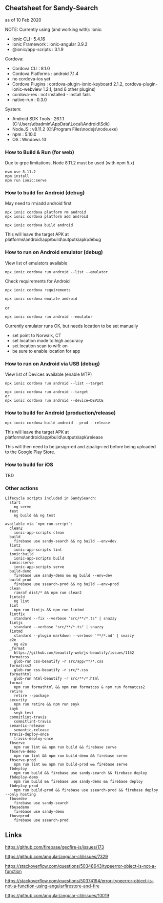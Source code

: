 ## Cheatsheet for Sandy-Search
as of 10 Feb 2020

NOTE: Currently using (and working with):
Ionic:
 - Ionic CLI          : 5.4.16
 - Ionic Framework    : ionic-angular 3.9.2
 - @ionic/app-scripts : 3.1.9

Cordova:
 - Cordova CLI       : 8.1.0
 - Cordova Platforms : android 7.1.4
 - no cordova-ios yet
 - Cordova Plugins   : cordova-plugin-ionic-keyboard 2.1.2, cordova-plugin-ionic-webview 1.2.1, (and 6 other plugins)
 - cordova-res : not installed - install fails
 - native-run  : 0.3.0

System:
 - Android SDK Tools : 26.1.1 (C:\Users\dbadmin\AppData\Local\Android\Sdk)
 - NodeJS            : v8.11.2 (C:\Program Files\nodejs\node.exe)
 - npm               : 5.10.0
 - OS                : Windows 10

### How to Build & Run (for web)

Due to grpc limitations, Node 8.11.2 must be used (with npm 5.x)

```
nvm use 8.11.2
npm install
npm run ionic:serve
```

### How to build for Android (debug)

May need to rm/add android first
```
npx ionic cordova platform rm android
npx ionic cordova platform add android
```

```
npx ionic cordova build android
```

This will leave the target APK at platforms\android\app\build\outputs\apk\debug

### How to run on Android emulator (debug)

View list of emulators available
```
npx ionic cordova run android --list --emulator
```

Check requirements for Android
```
npx ionic cordova requirements
```

```
npx ionic cordova emulate android
```
or
```
npx ionic cordova run android --emulator
```

Currently emulator runs OK, but needs location to be set manually
- set point to Norwalk, CT
- set location mode to high accuracy
- set location scan to wifi: on
- be sure to enable location for app

### How to run on Android via USB (debug)

View list of Devices available (enable MTP)
```
npx ionic cordova run android --list --target
```

```
npx ionic cordova run android --target
or
npx ionic cordova run android --device=DEVICE
```


### How to build for Android (production/release)

```
npx ionic cordova build android --prod --release
```

This will leave the target APK at platforms\android\app\build\outputs\apk\release

This will then need to be jarsign-ed and zipalign-ed before being uploaded to the Google Play Store.

### How to build for iOS
TBD

### Other actions

```
Lifecycle scripts included in SandySearch:
  start
    ng serve
  test
    ng build && ng test

available via `npm run-script`:
  clean2
    ionic-app-scripts clean
  build
    firebase use sandy-search && ng build --env=dev
  lint2
    ionic-app-scripts lint
  ionic:build
    ionic-app-scripts build
  ionic:serve
    ionic-app-scripts serve
  build-demo
    firebase use sandy-demo && ng build --env=dev
  build-prod
    firebase use ssearch-prod && ng build --env=prod
  clean
    rimraf dist/* && npm run clean2
  lintold
    ng lint
  lint
    npm run lintjs && npm run lintmd
  lintfix
    standard --fix --verbose "src/**/*.ts" | snazzy
  lintjs
    standard --verbose "src/**/*.ts" | snazzy
  lintmd
    standard --plugin markdown --verbose '**/*.md' | snazzy
  e2e
    ng e2e
  _format
    https://github.com/beautify-web/js-beautify/issues/1162
  formatcss
    glob-run css-beautify -r src/app/**/*.css
  formatcss2
    glob-run css-beautify -r src/*.css
  formathtml
    glob-run html-beautify -r src/**/*.html
  format
    npm run formathtml && npm run formatcss & npm run formatcss2
  retire
    retire --package
  security
    npm run retire && npm run snyk
  snyk
    snyk test
  commitlint-travis
    commitlint-travis
  semantic-release
    semantic-release
  travis-deploy-once
    travis-deploy-once
  fbserve
    npm run lint && npm run build && firebase serve
  fbserve-demo
    npm run lint && npm run build-demo && firebase serve
  fbserve-prod
    npm run lint && npm run build-prod && firebase serve
  fbdeploy
    npm run build && firebase use sandy-search && firebase deploy
  fbdeploy-demo
    npm run build && firebase use sandy-demo && firebase deploy
  fbdeploy-prod
    npm run build-prod && firebase use ssearch-prod && firebase deploy --only hosting
  fbusedev
    firebase use sandy-search
  fbusedemo
    firebase use sandy-demo
  fbuseprod
    firebase use ssearch-prod
```

## Links

https://github.com/firebase/geofire-js/issues/173

https://github.com/angular/angular-cli/issues/7329

https://stackoverflow.com/questions/50348643/typeerror-object-is-not-a-function

https://stackoverflow.com/questions/50374194/error-typeerror-object-is-not-a-function-using-angularfirestore-and-fire

https://github.com/angular/angular-cli/issues/10019

